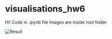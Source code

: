 # visualisations_hw6

Hi! Code in .ipynb file Images are inside root folder

![Result](visualisation.gif)
